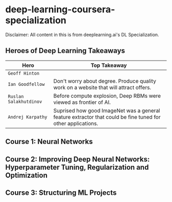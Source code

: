 # deep-learning-coursera-specialization
Disclaimer: All content in this is from deeplearning.ai's DL Specialization.
## Heroes of Deep Learning Takeaways

| Hero | Top Takeaway |
| --- | --- |
| `Geoff Hinton` |  |
| `Ian Goodfellow` | Don't worry about degree. Produce quality work on a website that will attract offers.  |
| `Ruslan Salakhutdinov` | Before compute explosion, Deep RBMs were viewed as frontier of AI.  |
| `Andrej Karpathy` | Suprised how good ImageNet was a general feature extractor that could be fine tuned for other applications.   |


## Course 1: Neural Networks

## Course 2: Improving Deep Neural Networks: Hyperparameter Tuning, Regularization and Optimization

## Course 3: Structuring ML Projects

